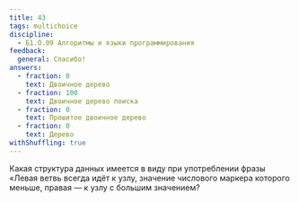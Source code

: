 ```yaml
---
title: 43
tags: multichoice
discipline:
  - Б1.О.09 Алгоритмы и языки программирования
feedback:
  general: Спасибо!
answers:
  - fraction: 0
    text: Двоичное дерево
  - fraction: 100
    text: Двоичное дерево поиска
  - fraction: 0
    text: Прошитое двоичное дерево
  - fraction: 0
    text: Дерево
withShuffling: true
---
```


Какая структура данных имеется в виду при употреблении фразы «Левая ветвь всегда идёт к узлу, значение числового маркера которого меньше, правая — к узлу с большим значением?